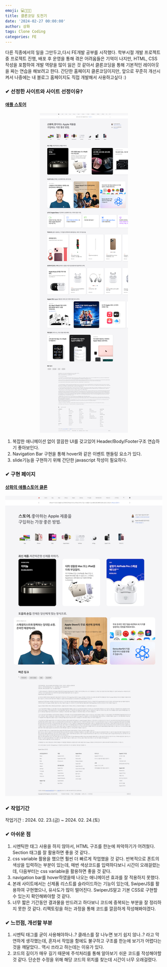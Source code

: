 ```yaml
---
emoji: 💻👨🏻‍💻
title: 클론코딩 도전기
date: '2024-02-27 00:00:00'
author: 상화
tags: Clone Coding
categories: FE
---
```


다른 직종에서의 일을 그만두고,다시 FE개발 공부를 시작했다.
학부시절 개발 프로젝트 중 프로젝트 진행, 배포 후 운영을 통해 겪은 어려움들은 기억이 나지만,
HTML, CSS 작성을 포함하여 개발 역량을 많이 잃은 것 같아서 클론코딩을 통해 기본적인 레이아웃을 짜는 연습을 해보려고 한다.
간단한 홈페이지 클론코딩이지만, 앞으로 꾸준히 개선시켜서 나중에는 내 블로그 홈페이지도 직접 개발해서 사용하고싶다 :)

### ✔ 선정한 사이트와 사이트 선정이유? 
#### [애플 스토어](https://www.apple.com/kr/store)
<p align="center">
 <img src="../../assets/images/클론코딩_도전기1_원본.png">
</p>

1. 복잡한 애니메이션 없이 깔끔한 UI를 갖고있어 Header/Body/Footer구조 연습하기 좋아보인다.
1. Navigation Bar 구현을 통해 hover와 같은 이벤트 핸들링 요소가 있다.
1. slide기능을 구현하기 위해 간단한 javascript 작성이 필요하다.

### ✔ 구현 페이지
#### [상화의 애플스토어 클론](https://sanghwa-first-clone.netlify.app/)
<p align="center">
 <img src="../../assets/images/클론코딩_도전기1_구현.png">
</p>

### ✔ 작업기간

작업기간 : 2024. 02. 23.(금) ~ 2024. 02. 24.(토)

### ✔ 아쉬운 점
1. 시멘틱한 태그 사용을 하지 않아서, HTML 구조를 한눈에 파악하기가 어려웠다. Section 태그를 잘 활용하면 좋을 것 같다..
1. css variable 활용을 했으면 훨씬 더 빠르게 작업했을 것 같다. 반복적으로 폰트의 색상을 입력하는 부분이 있는데, 매번 색상코드를 입력하다보니 시간이 오래걸렸는데, 다음부터는 css variable을 활용하면 좋을 것 같다.
1. navigation bar를 hover하였을때 나오는 애니메이션 효과를 잘 적용하지 못했다.
1. 본래 사이트에서는 신제품 리스트를 슬라이드하는 기능이 있는데, SwiperJS를 활용하여 구현했으나, 유사도가 많이 떨어진다. SwiperJS말고 기본 CSS로 구현할 수 있는지 확인해봐야할 것 같다.
1. 너무 짧은 기간동안 결과물을 만드려고 하다보니 코드에 중복되는 부분을 잘 정리하지 못한 것 같다. 리팩토링을 하는 과정을 통해 코드를 깔끔하게 작성해봐야겠다.


### ✔ 느낀점, 개선할 부분

1. 시멘틱 태그를 굳이 사용해야하나..? 클래스를 잘 나누면 보기 쉽지 않나..? 라고 막연하게 생각했는데, 혼자서 작업을 함에도 불구하고 구조를 한눈에 보기가 어렵다는 것을 깨달았다.. 역시 쓰라고 하는데는 이유가 있다.
1. 코드의 길이가 매우 길기 때문에 주석처리를 통해 알아보기 쉬운 코드를 작성해야할 것 같다. 단순한 수정을 위해 해당 코드의 위치를 찾는데 시간이 너무 오래걸렸다.
